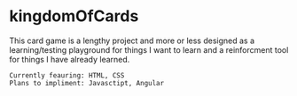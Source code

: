 # kingdomOfCards
 This card game is a lengthy project and more or less designed as a learning/testing playground for things I want to learn and a reinforcment tool for things I have already learned. 
 
    Currently feauring: HTML, CSS
    Plans to impliment: Javasctipt, Angular